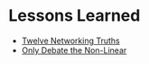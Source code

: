 # Lessons Learned

- [Twelve Networking Truths](https://www.ietf.org/rfc/rfc1925.txt)
- [Only Debate the Non-Linear](https://thelog.farm/2023/02/17/only-debate-the-non-linear/)
